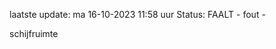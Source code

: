 laatste update: 
ma 16-10-2023 11:58   uur 
Status: FAALT - fout - 
<div class="service R">schijfruimte</div>